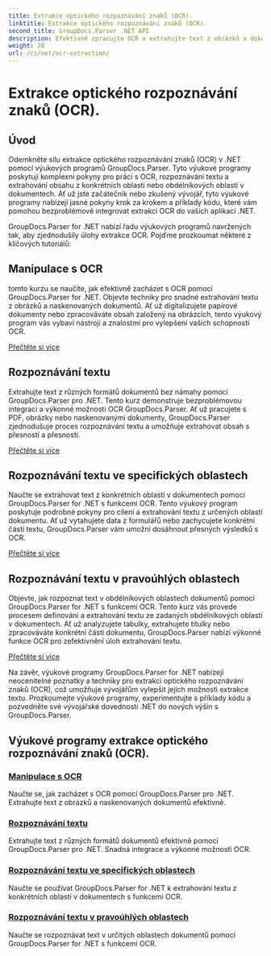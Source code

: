 ```yaml
---
title: Extrakce optického rozpoznávání znaků (OCR).
linktitle: Extrakce optického rozpoznávání znaků (OCR).
second_title: GroupDocs.Parser .NET API
description: Efektivně zpracujte OCR a extrahujte text z obrázků a dokumentů pomocí GroupDocs.Parser pro .NET. Vylepšete své možnosti OCR ještě dnes!
weight: 28
url: /cs/net/ocr-extraction/
---
```


# Extrakce optického rozpoznávání znaků (OCR).


## Úvod

Odemkněte sílu extrakce optického rozpoznávání znaků (OCR) v .NET pomocí výukových programů GroupDocs.Parser. Tyto výukové programy poskytují komplexní pokyny pro práci s OCR, rozpoznávání textu a extrahování obsahu z konkrétních oblastí nebo obdélníkových oblastí v dokumentech. Ať už jste začátečník nebo zkušený vývojář, tyto výukové programy nabízejí jasné pokyny krok za krokem a příklady kódu, které vám pomohou bezproblémově integrovat extrakci OCR do vašich aplikací .NET.

GroupDocs.Parser for .NET nabízí řadu výukových programů navržených tak, aby zjednodušily úlohy extrakce OCR. Pojďme prozkoumat některé z klíčových tutoriálů:

## Manipulace s OCR
tomto kurzu se naučíte, jak efektivně zacházet s OCR pomocí GroupDocs.Parser for .NET. Objevte techniky pro snadné extrahování textu z obrázků a naskenovaných dokumentů. Ať už digitalizujete papírové dokumenty nebo zpracováváte obsah založený na obrázcích, tento výukový program vás vybaví nástroji a znalostmi pro vylepšení vašich schopností OCR.

[Přečtěte si více](./handling-ocr/)

## Rozpoznávání textu
Extrahujte text z různých formátů dokumentů bez námahy pomocí GroupDocs.Parser pro .NET. Tento kurz demonstruje bezproblémovou integraci a výkonné možnosti OCR GroupDocs.Parser. Ať už pracujete s PDF, obrázky nebo naskenovanými dokumenty, GroupDocs.Parser zjednodušuje proces rozpoznávání textu a umožňuje extrahovat obsah s přesností a přesností.

[Přečtěte si více](./recognizing-text/)

## Rozpoznávání textu ve specifických oblastech
Naučte se extrahovat text z konkrétních oblastí v dokumentech pomocí GroupDocs.Parser for .NET s funkcemi OCR. Tento výukový program poskytuje podrobné pokyny pro cílení a extrahování textu z určených oblastí dokumentu. Ať už vytahujete data z formulářů nebo zachycujete konkrétní části textu, GroupDocs.Parser vám umožní dosáhnout přesných výsledků s OCR.

[Přečtěte si více](./recognizing-text-in-specific-areas/)

## Rozpoznávání textu v pravoúhlých oblastech
Objevte, jak rozpoznat text v obdélníkových oblastech dokumentů pomocí GroupDocs.Parser for .NET s funkcemi OCR. Tento kurz vás provede procesem definování a extrahování textu ze zadaných obdélníkových oblastí v dokumentech. Ať už analyzujete tabulky, extrahujete titulky nebo zpracováváte konkrétní části dokumentu, GroupDocs.Parser nabízí výkonné funkce OCR pro zefektivnění úloh extrahování textu.

[Přečtěte si více](./recognizing-text-in-rectangular-regions/)

Na závěr, výukové programy GroupDocs.Parser for .NET nabízejí neocenitelné poznatky a techniky pro extrakci optického rozpoznávání znaků (OCR), což umožňuje vývojářům vylepšit jejich možnosti extrakce textu. Prozkoumejte výukové programy, experimentujte s příklady kódu a pozvedněte své vývojářské dovednosti .NET do nových výšin s GroupDocs.Parser.
## Výukové programy extrakce optického rozpoznávání znaků (OCR).
### [Manipulace s OCR](./handling-ocr/)
Naučte se, jak zacházet s OCR pomocí GroupDocs.Parser pro .NET. Extrahujte text z obrázků a naskenovaných dokumentů efektivně.
### [Rozpoznávání textu](./recognizing-text/)
Extrahujte text z různých formátů dokumentů efektivně pomocí GroupDocs.Parser pro .NET. Snadná integrace a výkonné možnosti OCR.
### [Rozpoznávání textu ve specifických oblastech](./recognizing-text-in-specific-areas/)
Naučte se používat GroupDocs.Parser for .NET k extrahování textu z konkrétních oblastí v dokumentech s funkcemi OCR.
### [Rozpoznávání textu v pravoúhlých oblastech](./recognizing-text-in-rectangular-regions/)
Naučte se rozpoznávat text v určitých oblastech dokumentů pomocí GroupDocs.Parser for .NET s funkcemi OCR.